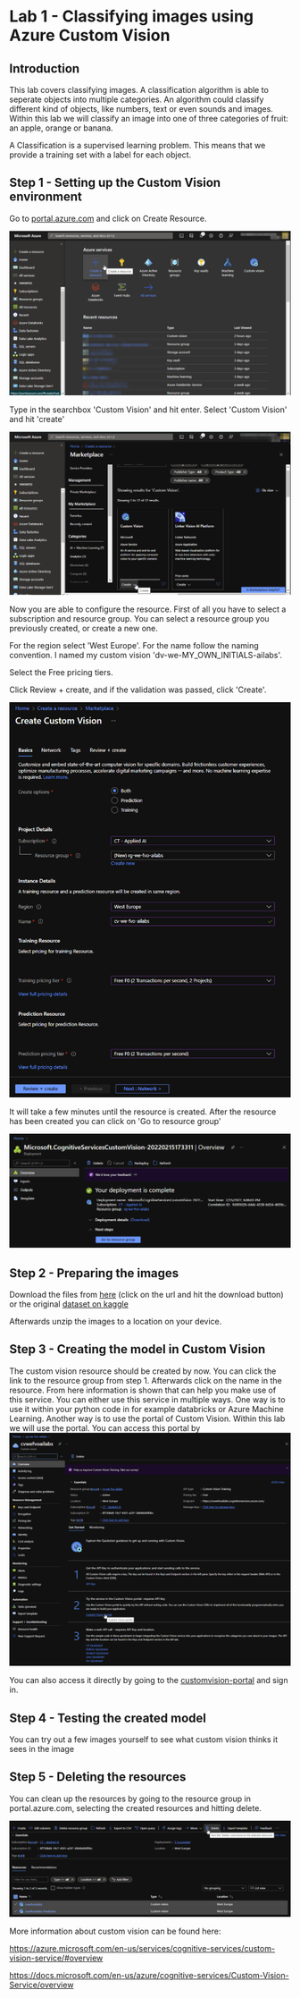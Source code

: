 
# Lab 1 - Classifying images using Azure Custom Vision

## Introduction

This lab covers classifying images. A classification algorithm is able to seperate objects into multiple categories. An algorithm could classify different kind of objects, like numbers, text or even sounds and images. Within this lab we will classify an image into one of three categories of fruit: an apple, orange or banana.

A Classification is a supervised learning problem. This means that we provide a training set with a label for each object. 

## Step 1 - Setting up the Custom Vision environment
Go to [portal.azure.com](https://portal.azure.com) and click on Create Resource.

 ![Azure Portal](./images/Lab01A_azureportal.png)

 Type in the searchbox 'Custom Vision' and hit enter. 
 Select 'Custom Vision' and hit 'create'
 
 ![Azure Portal](./images/Lab01B_create_customvision.png)

Now you are able to configure the resource.
First of all you have to select a subscription and resource group. You can select a resource group you previously created, or create a new one.

For the region select 'West Europe'. For the name follow the naming convention. I named my custom vision 'dv-we-MY_OWN_INITIALS-ailabs'.

Select the Free pricing tiers.

Click Review + create, and if the validation was passed, click 'Create'.


 ![Azure Portal](./images/Lab01C_configure_customvision.png)
 
  It will take a few minutes until the resource is created. After the resource has been created you can click on 'Go to resource group'

 ![Azure Portal](./images/Lab01D_deployment.png)

## Step 2 - Preparing the images
Download the files from [here](files/fruit-images-for-object-detection.zip) (click on the url and hit the download button) or the original [dataset on kaggle](https://www.kaggle.com/mbkinaci/fruit-images-for-object-detection)

Afterwards unzip the images to a location on your device.

## Step 3 - Creating the model in Custom Vision

 The custom vision resource should be created by now. You can click the link to the resource group from step 1. Afterwards click on the name in the resource. From here information is shown that can help you make use of this service. You can either use this service in multiple ways. One way is to use it within your python code in for example databricks or Azure Machine Learning. Another way is to use the portal of Custom Vision. Within this lab we will use the portal. You can access this portal by 
  ![Lab01E_access_CustomVision](./images/Lab01E_access_CustomVision.png)
 
 
 You can also access it directly by going to the [customvision-portal](https://www.customvision.ai/)  and sign in.

## Step 4 - Testing the created model

You can try out a few images yourself to see what custom vision thinks it sees in the image



## Step 5 - Deleting the resources
You can clean up the resources by going to the resource group in portal.azure.com, selecting the created resources and hitting delete.

![Delete resources](./images/Lab01Z_Delete_resources.png)

More information about custom vision can be found here:

https://azure.microsoft.com/en-us/services/cognitive-services/custom-vision-service/#overview

https://docs.microsoft.com/en-us/azure/cognitive-services/Custom-Vision-Service/overview